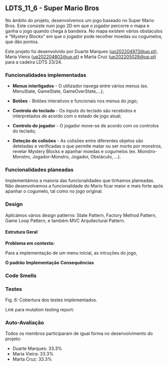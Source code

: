 ## LDTS_11_6 - Super Mario Bros

No âmbito do projeto, desenvolvemos um jogo baseado no Super Mario Bros.
Este consiste num jogo 2D em que o jogador percorre o mapa e ganha o jogo quando chega à bandeira.
No mapa existem vários obstáculos e "Mystery Blocks" em que o jogador pode recolher moedas ou cogumelos,
que dão pontos.

Este projeto foi desenvolvido por
Duarte Marques (up202204973@up.pt),
Maria Vieira (up202204802@up.pt)
e Marta Cruz (up202205028@up.pt)
para a cadeira LDTS 23/24.

### Funcionalidades implementadas

- **Menus interligados** - O utilizador navega entre vários menus (ex. MenuState, GameState, GameOverState,...);

- **Botões** - Botões interativos e funcionais nos menus do jogo;

- **Controlo do teclado** - Os inputs do teclado são recebidos e interpretados de acordo com o estado de jogo atual;

- **Controlo do jogador** - O jogador move-se de acordo com os controlos do teclado;

- **Deteção de colisões** - As colisões entre diferentes objetos são detetadas e verificadas o que permite matar ou ser morto por monstros,
  revelar Mystery Blocks e apanhar moedas e cogumelos (ex. Monstro-Monstro, Jogador-Monstro, Jogador, Obstáculo, ...).

### Funcionalidades planeadas
Implementámos a maioria das funcionalidades que tínhamos planeadas. Não desenvolvemos a funcionalidade do Mario ficar maior e mais forte após apanhar o cogumelo, tal como no jogo original. 

### Design
Aplicámos vários design patterns: State Pattern, Factory Method Pattern, Game Loop Pattern, e também MVC Arquitectural Pattern.

#### Estrutura Geral
**Problema em contexto:**

Para a implementação de um menu inicial, as intruções do jogo, 

**O padrão**
**Implementação**
**Consequências**






### Code Smells




### Testes

Fig. 6: Cobertura dos testes implementados.

Link para mutation testing report:


### Auto-Avaliação

Todos os membros participaram de igual forma no desenvolvimento do projeto:
- Duarte Marques: 33.3%
- Maria Vieira: 33.3%
- Marta Cruz: 33.3%
